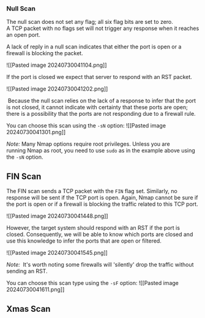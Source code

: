 
### Null Scan
The null scan does not set any flag; all six flag bits are set to zero. A TCP packet with no flags set will not trigger any response when it reaches an open port. 

A lack of reply in a null scan indicates that either the port is open or a firewall is blocking the packet.

![[Pasted image 20240730041104.png]]

If the port is closed we expect that server to respond with an RST packet.

![[Pasted image 20240730041202.png]]

 Because the null scan relies on the lack of a response to infer that the port is not closed, it cannot indicate with certainty that these ports are open; there is a possibility that the ports are not responding due to a firewall rule.

You can choose this scan using the `-sN` option:
![[Pasted image 20240730041301.png]]

*Note:* 
	Many Nmap options require root privileges. Unless you are running Nmap as root, you need to use `sudo` as in the example above using the `-sN` option.

  
## FIN Scan
The FIN scan sends a TCP packet with the `FIN` flag set. Similarly, no response will be sent if the TCP port is open. Again, Nmap cannot be sure if the port is open or if a firewall is blocking the traffic related to this TCP port.

![[Pasted image 20240730041448.png]]

However, the target system should respond with an RST if the port is closed. Consequently, we will be able to know which ports are closed and use this knowledge to infer the ports that are open or filtered.

![[Pasted image 20240730041545.png]]

*Note:*
	 It's worth noting some firewalls will 'silently' drop the traffic without sending an RST.

You can choose this scan type using the `-sF` option:
![[Pasted image 20240730041611.png]]
 
## Xmas Scan
